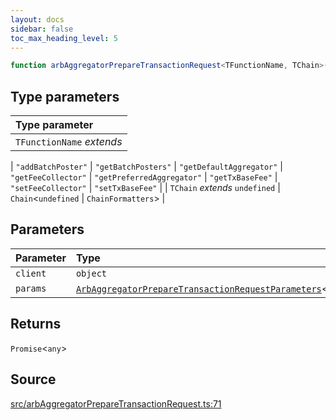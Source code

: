 ```yaml
---
layout: docs
sidebar: false
toc_max_heading_level: 5
---
```


```ts
function arbAggregatorPrepareTransactionRequest<TFunctionName, TChain>(client: object, params: ArbAggregatorPrepareTransactionRequestParameters<TFunctionName>): Promise<any>
```

## Type parameters

| Type parameter |
| :------ |
| `TFunctionName` *extends* 
  \| `"addBatchPoster"`
  \| `"getBatchPosters"`
  \| `"getDefaultAggregator"`
  \| `"getFeeCollector"`
  \| `"getPreferredAggregator"`
  \| `"getTxBaseFee"`
  \| `"setFeeCollector"`
  \| `"setTxBaseFee"` |
| `TChain` *extends* `undefined` \| `Chain`\<`undefined` \| `ChainFormatters`\> |

## Parameters

| Parameter | Type |
| :------ | :------ |
| `client` | `object` |
| `params` | [`ArbAggregatorPrepareTransactionRequestParameters`](../type-aliases/ArbAggregatorPrepareTransactionRequestParameters.md)\<`TFunctionName`\> |

## Returns

`Promise`\<`any`\>

## Source

[src/arbAggregatorPrepareTransactionRequest.ts:71](https://github.com/OffchainLabs/arbitrum-orbit-sdk/blob/27c24d61cdc7e62a81af29bd04f39d5a3549ecb3/src/arbAggregatorPrepareTransactionRequest.ts#L71)
